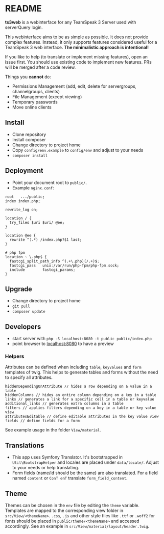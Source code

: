 # README #

**ts3web** is a webinterface for any TeamSpeak 3 Server used with serverQuery login.
 
This webinterface aims to be as simple as possible. It does not provide complex features. Instead, it only supports features considered useful for a TeamSpeak 3 web interface.  **The minimalistic approach is intentional!** 

If you like to help (to translate or implement missing features), open an issue first. You should use existing code to implement new features. PRs will be merged after a code review.

Things you **cannot** do:
- Permissions Management (add, edit, delete for servergroups, channelgroups, clients)
- File Management (except viewing)
- Temporary passwords
- Move online clients

## Install ##

* Clone repository
* Install composer
* Change directory to project home
* Copy `config/env.example` to `config/env` and adjust to your needs
* `composer install`

## Deployment ##
* Point your document root to `public/`.
* Example `nginx.conf`:

```  
root   .../public;
index index.php;    

rewrite_log on;

location / {
  try_files $uri $uri/ @ee;
}

location @ee {
  rewrite ^(.*) /index.php?$1 last;
}

# php fpm
location ~ \.php$ {
  fastcgi_split_path_info ^(.+\.php)(/.+)$;
  fastcgi_pass   unix:/var/run/php-fpm/php-fpm.sock;
  include        fastcgi_params;
}
```
    
## Upgrade ##

* Change directory to project home
* `git pull`
* `composer update`

## Developers ##
* start server with `php -S localhost:8080 -t public public/index.php`
* point browser to [localhost:8080](http://localhost:8080) to have a preview

### Helpers ###

Attributes can be defined when including `table`, `keyvalues` and `form` templates of twig. This helps to generate tables and forms without the need to specify all attributes.

```
hiddenDependingOnAttribute // hides a row depending on a value in a table
hiddenColumns // hides an entire column depending on a key in a table
links // generates a link for a specific cell in a table or keyvalue
additional_links // generates extra columns in a table
filters // applies filters depending on a key in a table or key value view
attributesEditable // define editable attributes in the key value view
fields // define fields for a form
```

See example usage in the folder `View/material`.

## Translations ##
- This app uses Symfony Translator. It's bootstrapped in `Util\BootstrapHelper` and locales are placed under `data/locale/`. Adjust to your needs or help translating.
- Form fields (name/id should be the same) are also translated. For a field named `content` or `ConT enT` translate `form_field_content`.


## Theme ##
Themes can be chosen in the `env` file by editing the `theme` variable. Templates are mapped to the corresponding view folder in `src/View/<themeName>`. `.css`, `.js` and other style files like `.ttf` or `.woff2` for fonts should be placed in `public/theme/<themeName>` and accessed accordingly. See an example in `src/View/material/layout/header.twig`.